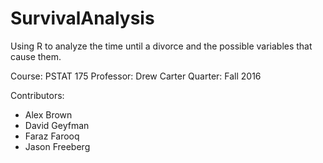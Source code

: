 # SurvivalAnalysis

Using R to analyze the time until a divorce and the possible variables that cause them.

Course: PSTAT 175
Professor: Drew Carter
Quarter: Fall 2016

Contributors:
- Alex Brown
- David Geyfman
- Faraz Farooq
- Jason Freeberg

